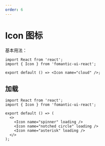 ```yaml
---
order: 6
---
```


# Icon 图标

基本用法：

```tsx
import React from 'react';
import { Icon } from 'fomantic-ui-react';

export default () => <Icon name="cloud" />;
```

## 加载

```tsx
import React from 'react';
import { Icon } from 'fomantic-ui-react';

export default () => (
  <>
    <Icon name="spinner" loading />
    <Icon name="notched circle" loading />
    <Icon name="asterisk" loading />
  </>
);
```

<API src="@/icon/index.ts"></API>
